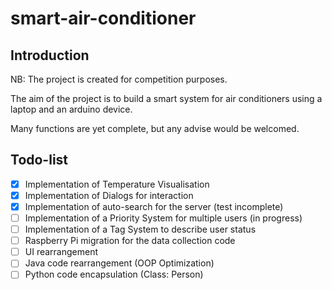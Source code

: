 # smart-air-conditioner

## Introduction

NB: The project is created for competition purposes.

The aim of the project is to build a smart system for air conditioners using a laptop and an arduino device.

Many functions are yet complete, but any advise would be welcomed.

## Todo-list

- [x] Implementation of Temperature Visualisation
- [x] Implementation of Dialogs for interaction
- [x] Implementation of auto-search for the server (test incomplete)
- [ ] Implementation of a Priority System for multiple users (in progress)
- [ ] Implementation of a Tag System to describe user status
- [ ] Raspberry Pi migration for the data collection code
- [ ] UI rearrangement
- [ ] Java code rearrangement (OOP Optimization)
- [ ] Python code encapsulation (Class: Person)
